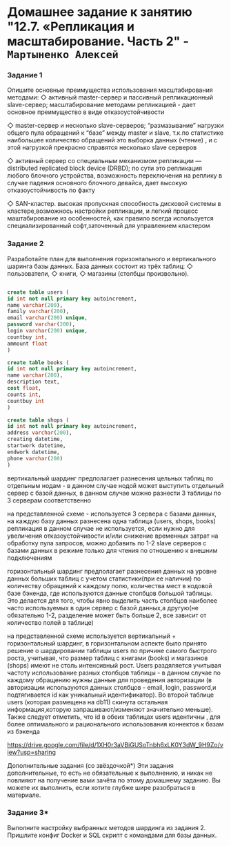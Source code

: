 # Домашнее задание к занятию "12.7. «Репликация и масштабирование. Часть 2" - `Мартыненко Алексей`


### Задание 1
Опишите основные преимущества использования масштабирования методами:
◇ активный master-сервер и пассивный репликационный slave-сервер;
масштабирование методами репликацией - дает основное преимущество в виде отказоустойчивости

◇ master-сервер и несколько slave-серверов;
“размазывание” нагрузки общего пула обращений к “базе” между master и slave, т.к.по статистике наибольшее количество обращений это выборка данных
(чтение) , и с этой нагрузкой прекрасно справятся несколько slave серверов

◇ активный сервер со специальным механизмом репликации — distributed replicated block device (DRBD);
по сути это репликация любого блочного устройства, возможность переключения на реплику в случае падения основного блочного девайса,
дает высокую отказоустойчивость по факту

◇ SAN-кластер.
высокая пропускная способность дисковой системы в кластере,возможнось настройки репликации, и легкий процесс маштабирование
из особенностей, как правило всегда используется специализированный софт,заточенный для управлением кластером

### Задание 2
Разработайте план для выполнения горизонтального и вертикального шаринга базы данных. База данных состоит из трёх таблиц:
◇ пользователи,
◇ книги,
◇ магазины (столбцы произвольно).
```sql

create table users (
id int not null primary key autoincrement,
name varchar(200),
family varchar(200),
email varchar(200) unique,
password varchar(200),
login varchar(200) unique,
countbuy int,
ammount float
)

create table books (
id int not null primary key autoincrement,
name varchar(200),
description text,
cost float,
counts int,
countbuy int
)

create table shops (
id int not null primary key autoincrement,
address varchar(200),
creating datetime,
startwork datetime,
endwork datetime,
phone varchar(200)
)
```


вертикальный шардинг предполагает разнесения цельных таблиц по отдельным нодам - в данном случае нодой может выступить отдельный сервер с базой данных, 
в данном случае можно разнести 3 таблицы по 3 серверам соответственно


на представленной схеме - используется 3 сервера с базами данных, на каждую базу данных разнесена одна таблица (users, shops, books)
репликация в данном случае не используется, если нужно для увеличения отказоустойчивости и/или снижение временных затрат на обработку пула
запросов, можно добавить по 1-2 slave серверов с базами данных в режиме только для чтения по отношению к внешним подключениям


горизонтальный шардинг предполагает разнесения данных на уровне данных больших таблиц с учетом статистики(при ее наличии) по количеству обращений
к каждому полю, количества мест в кодовой базе бэкенда, где используются данные столбцов большой таблицы. Это делается для того, чтобы явно выделить часть столбцов наиболее часто используемых в один сервер с базой данных,а другую(не обязательно 1-2, разделение может быть больше 2, все
зависит от количество полей в таблице)


на представленной схеме используется вертикальный + горизонтальный шардинг, в горизонтальном аспекте было принято решение о шардировании
таблицы users по причине самого быстрого роста, учитывая, что размер таблиц с книгами (books) и магазинов (shops) имеют не столь интенсивный рост.  Users раздяляется учитывая частоту использование разных столбцов таблицы - в данном случае по каждому обращению нужны данные для проведения
авторизации (в авторизации используются данных  столбцов - email, login, password,и подтягивается id как уникальный идентификатор).
Во второй таблице users (которая размещена на db11) скинута остальная информация,которую запрашивают/изменяют значительно меньше).
Также следует отметить, что id в обеих таблицах users идентичны , для более оптимального и рационального использования коннектов к базам из
бэкенда


https://drive.google.com/file/d/1XH0r3aVBiGUSoTnbh6xLK0Y3dW_9H9Zo/view?usp=sharing




Дополнительные задания (со звёздочкой*)
Эти задания дополнительные, то есть не обязательные к выполнению, и никак не повлияют на получение вами зачёта по этому домашнему заданию. Вы можете их выполнить, если хотите глубже шире разобраться в материале.

### Задание 3*
Выполните настройку выбранных методов шардинга из задания 2.
Пришлите конфиг Docker и SQL скрипт с командами для базы данных.

